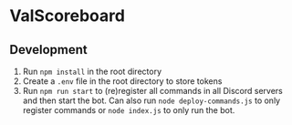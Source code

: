# ValScoreboard

## Development
1. Run `npm install` in the root directory
2. Create a `.env` file in the root directory to store tokens
3. Run `npm run start` to (re)register all commands in all Discord servers and then start the bot. Can also run `node deploy-commands.js` to only register commands or `node index.js` to only run the bot.